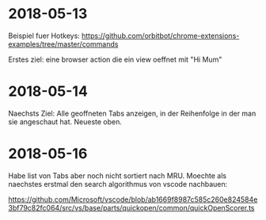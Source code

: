 # 2018-05-13

Beispiel fuer Hotkeys:
https://github.com/orbitbot/chrome-extensions-examples/tree/master/commands

Erstes ziel: eine browser action die ein view oeffnet mit "Hi Mum"

# 2018-05-14

Naechsts Ziel: Alle geoffneten Tabs anzeigen, in der Reihenfolge in der man sie angeschaut hat.
Neueste oben.

# 2018-05-16

Habe list von Tabs aber noch nicht sortiert nach MRU.
Moechte als naechstes erstmal den search algorithmus von vscode nachbauen:

https://github.com/Microsoft/vscode/blob/ab1669f8987c585c260e824584e3bf79c82fc064/src/vs/base/parts/quickopen/common/quickOpenScorer.ts